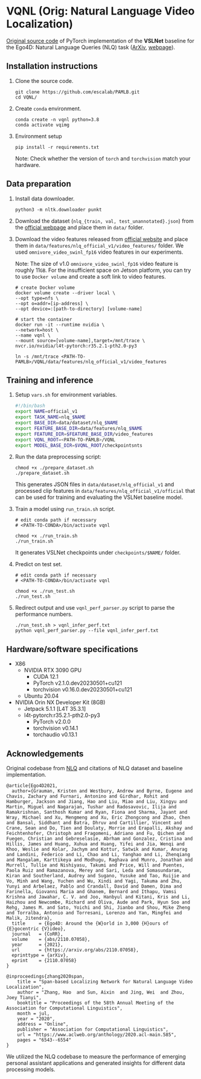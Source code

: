 # VQNL (Orig: Natural Language Video Localization)

[Original source code](https://github.com/EGO4D/episodic-memory/tree/main/NLQ/VSLNet) of PyTorch implementation of the **VSLNet** baseline for the Ego4D: Natural Language Queries (NLQ) task ([ArXiv](https://arxiv.org/abs/2110.07058), [webpage](https://ego4d-data.org/)).

## Installation instructions
1. Clone the source code.

	```
	git clone https://github.com/escalab/PAMLB.git
	cd VQNL/
	```

2. Create `conda` environment.

	```
	conda create -n vqnl python=3.8
	conda activate vqimg
	```

3. Environment setup

	```
	pip install -r requirements.txt
	```	
	
	Note: Check whether the version of `torch` and `torchvision` match your hardware.
	
## Data preparation

1. Install data downloader.

	```
	python3 -m nltk.downloader punkt
	```
	
2. Download the dataset (`nlq_{train, val, test_unannotated}.json`) from the [official webpage](https://ego4d-data.org/) and place them in `data/` folder.

3. Download the video features released from [official website](https://ego4d-data.org/) and place them in `data/features/nlq_official_v1/video_features/` folder. We used `omnivore_video_swinl_fp16` video features in our experiments.

	Note: The size of v1.0 `omnivore_video_swinl_fp16` video feature is roughly 11`GB`. For the insufficient space on Jetson platform, you can try to use `Docker volume` and create a soft link to video features.

	```
	# create Docker volume
	docker volume create --driver local \ 
	--opt type=nfs \ 
	--opt o=addr=[ip-address] \ 
	--opt device=:[path-to-directory] [volume-name]

	# start the container
	docker run -it --runtime nvidia \
	--network=host \
	--name vqnl \
	--mount source=[volume-name],target=/mnt/trace \
	nvcr.io/nvidia/l4t-pytorch:r35.2.1-pth2.0-py3

	ln -s /mnt/trace <PATH-TO-PAMLB>/VQNL/data/features/nlq_official_v1/video_features
	```

## Training and inference

1. Setup `vars.sh` for environment variables.

	```sh
	#!/bin/bash
	export NAME=official_v1
	export TASK_NAME=nlq_$NAME
	export BASE_DIR=data/dataset/nlq_$NAME
	export FEATURE_BASE_DIR=data/features/nlq_$NAME
	export FEATURE_DIR=$FEATURE_BASE_DIR/video_features
	export VQNL_ROOT=<PATH-TO-PAMLB>/VQNL
	export MODEL_BASE_DIR=$VQNL_ROOT/checkpointsnts
	```

2. Run the data preprocessing script: 

	```
	chmod +x ./prepare_dataset.sh
	./prepare_dataset.sh
	```

	This generates JSON files in `data/dataset/nlq_official_v1` and processed clip features in `data/features/nlq_official_v1/official` that can be used for training and evaluating the VSLNet baseline model.


3. Train a model using `run_train.sh` script.
	
	```
	# edit conda path if necessary
	# <PATH-TO-CONDA>/bin/activate vqnl

	chmod +x ./run_train.sh
	./run_train.sh
	```
	It generates VSLNet checkpoints under `checkpoints/$NAME/` folder.
	
4. Predict on test set.

	```
	# edit conda path if necessary
	# <PATH-TO-CONDA>/bin/activate vqnl

	chmod +x ./run_test.sh
	./run_test.sh
	```
	
5. Redirect output and use `vqnl_perf_parser.py` script to parse the performance numbers.

	```
	./run_test.sh > vqnl_infer_perf.txt
	python vqnl_perf_parser.py --file vqnl_infer_perf.txt
	```

## Hardware/software specifications
- X86
	- NVIDIA RTX 3090 GPU
		- CUDA 12.1
		- PyTorch v2.1.0.dev20230501+cu121
		- torchvision v0.16.0.dev20230501+cu121
	- Ubuntu 20.04
- NVIDIA Orin NX Developer Kit (8GB)
	- Jetpack 5.1.1 [L4T 35.3.1]
	- l4t-pytorch:r35.2.1-pth2.0-py3
		- PyTorch v2.0.0
		- torchvision v0.14.1
		- torchaudio v0.13.1

## Acknowledgements
Original codebase from [NLQ](https://github.com/EGO4D/episodic-memory/tree/main/NLQ/VSLNet) and citations of NLQ dataset and baseline implementation.

```
@article{Ego4D2021,
  author={Grauman, Kristen and Westbury, Andrew and Byrne, Eugene and Chavis, Zachary and Furnari, Antonino and Girdhar, Rohit and Hamburger, Jackson and Jiang, Hao and Liu, Miao and Liu, Xingyu and Martin, Miguel and Nagarajan, Tushar and Radosavovic, Ilija and Ramakrishnan, Santhosh Kumar and Ryan, Fiona and Sharma, Jayant and Wray, Michael and Xu, Mengmeng and Xu, Eric Zhongcong and Zhao, Chen and Bansal, Siddhant and Batra, Dhruv and Cartillier, Vincent and Crane, Sean and Do, Tien and Doulaty, Morrie and Erapalli, Akshay and Feichtenhofer, Christoph and Fragomeni, Adriano and Fu, Qichen and Fuegen, Christian and Gebreselasie, Abrham and Gonzalez, Cristina and Hillis, James and Huang, Xuhua and Huang, Yifei and Jia, Wenqi and Khoo, Weslie and Kolar, Jachym and Kottur, Satwik and Kumar, Anurag and Landini, Federico and Li, Chao and Li, Yanghao and Li, Zhenqiang and Mangalam, Karttikeya and Modhugu, Raghava and Munro, Jonathan and Murrell, Tullie and Nishiyasu, Takumi and Price, Will and Puentes, Paola Ruiz and Ramazanova, Merey and Sari, Leda and Somasundaram, Kiran and Southerland, Audrey and Sugano, Yusuke and Tao, Ruijie and Vo, Minh and Wang, Yuchen and Wu, Xindi and Yagi, Takuma and Zhu, Yunyi and Arbelaez, Pablo and Crandall, David and Damen, Dima and Farinella, Giovanni Maria and Ghanem, Bernard and Ithapu, Vamsi Krishna and Jawahar, C. V. and Joo, Hanbyul and Kitani, Kris and Li, Haizhou and Newcombe, Richard and Oliva, Aude and Park, Hyun Soo and Rehg, James M. and Sato, Yoichi and Shi, Jianbo and Shou, Mike Zheng and Torralba, Antonio and Torresani, Lorenzo and Yan, Mingfei and Malik, Jitendra},
  title     = {Ego4D: Around the {W}orld in 3,000 {H}ours of {E}gocentric {V}ideo},
  journal   = {CoRR},
  volume    = {abs/2110.07058},
  year      = {2021},
  url       = {https://arxiv.org/abs/2110.07058},
  eprinttype = {arXiv},
  eprint    = {2110.07058}
}
```

```
@inproceedings{zhang2020span,
    title = "Span-based Localizing Network for Natural Language Video Localization",
    author = "Zhang, Hao  and Sun, Aixin  and Jing, Wei  and Zhou, Joey Tianyi",
    booktitle = "Proceedings of the 58th Annual Meeting of the Association for Computational Linguistics",
    month = jul,
    year = "2020",
    address = "Online",
    publisher = "Association for Computational Linguistics",
    url = "https://www.aclweb.org/anthology/2020.acl-main.585",
    pages = "6543--6554"
}
```

We utilized the NLQ codebase to measure the performance of emerging personal assistant applications and generated insights for different data processing models.